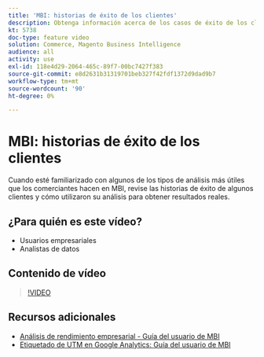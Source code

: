 ```yaml
---
title: 'MBI: historias de éxito de los clientes'
description: Obtenga información acerca de los casos de éxito de los clientes con MBI.
kt: 5738
doc-type: feature video
solution: Commerce, Magento Business Intelligence
audience: all
activity: use
exl-id: 118e4d29-2064-465c-89f7-00bc7427f383
source-git-commit: e8d2631b31319701beb327f42fdf1372d9dad9b7
workflow-type: tm+mt
source-wordcount: '90'
ht-degree: 0%

---
```


# MBI: historias de éxito de los clientes

Cuando esté familiarizado con algunos de los tipos de análisis más útiles que los comerciantes hacen en MBI, revise las historias de éxito de algunos clientes y cómo utilizaron su análisis para obtener resultados reales.

## ¿Para quién es este vídeo?

- Usuarios empresariales
- Analistas de datos

## Contenido de vídeo

>[!VIDEO](https://video.tv.adobe.com/v/35992?quality=12&learn=on)

## Recursos adicionales

- [Análisis de rendimiento empresarial - Guía del usuario de MBI](https://experienceleague.adobe.com/docs/commerce-business-intelligence/mbi/analyze/customers/rfm-analysis.html)
- [Etiquetado de UTM en Google Analytics: Guía del usuario de MBI](https://experienceleague.adobe.com/docs/commerce-business-intelligence/mbi/best-practices/data/utm-tagging-google.html)
